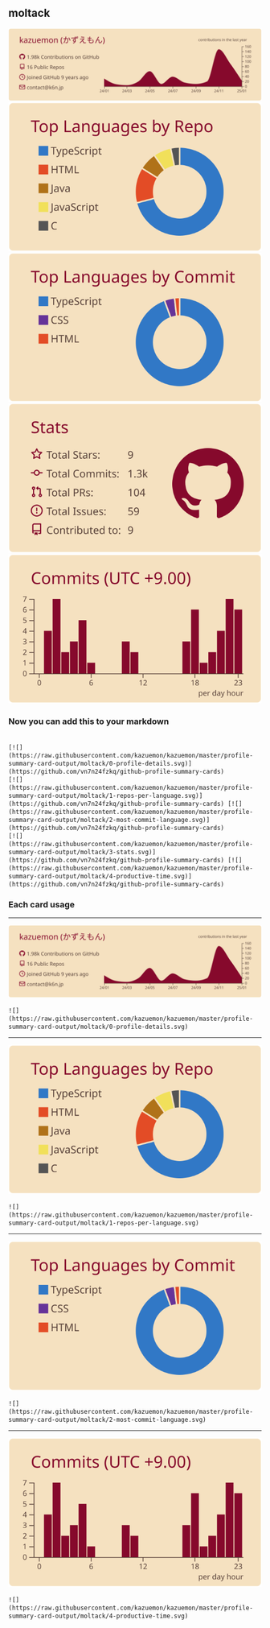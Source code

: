 ## moltack

[![](./0-profile-details.svg)](https://github.com/vn7n24fzkq/github-profile-summary-cards)
[![](./1-repos-per-language.svg)](https://github.com/vn7n24fzkq/github-profile-summary-cards) [![](./2-most-commit-language.svg)](https://github.com/vn7n24fzkq/github-profile-summary-cards)
[![](./3-stats.svg)](https://github.com/vn7n24fzkq/github-profile-summary-cards) [![](./4-productive-time.svg)](https://github.com/vn7n24fzkq/github-profile-summary-cards)
### Now you can add this to your markdown
```

[![](https://raw.githubusercontent.com/kazuemon/kazuemon/master/profile-summary-card-output/moltack/0-profile-details.svg)](https://github.com/vn7n24fzkq/github-profile-summary-cards)
[![](https://raw.githubusercontent.com/kazuemon/kazuemon/master/profile-summary-card-output/moltack/1-repos-per-language.svg)](https://github.com/vn7n24fzkq/github-profile-summary-cards) [![](https://raw.githubusercontent.com/kazuemon/kazuemon/master/profile-summary-card-output/moltack/2-most-commit-language.svg)](https://github.com/vn7n24fzkq/github-profile-summary-cards)
[![](https://raw.githubusercontent.com/kazuemon/kazuemon/master/profile-summary-card-output/moltack/3-stats.svg)](https://github.com/vn7n24fzkq/github-profile-summary-cards) [![](https://raw.githubusercontent.com/kazuemon/kazuemon/master/profile-summary-card-output/moltack/4-productive-time.svg)](https://github.com/vn7n24fzkq/github-profile-summary-cards)

```

### Each card usage
---

![](./0-profile-details.svg)

```
![](https://raw.githubusercontent.com/kazuemon/kazuemon/master/profile-summary-card-output/moltack/0-profile-details.svg)
```

    

---

![](./1-repos-per-language.svg)

```
![](https://raw.githubusercontent.com/kazuemon/kazuemon/master/profile-summary-card-output/moltack/1-repos-per-language.svg)
```

    

---

![](./2-most-commit-language.svg)

```
![](https://raw.githubusercontent.com/kazuemon/kazuemon/master/profile-summary-card-output/moltack/2-most-commit-language.svg)
```

    

---

![](./4-productive-time.svg)

```
![](https://raw.githubusercontent.com/kazuemon/kazuemon/master/profile-summary-card-output/moltack/4-productive-time.svg)
```

    
